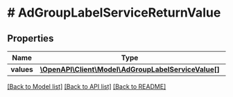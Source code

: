 # # AdGroupLabelServiceReturnValue

## Properties

Name | Type | Description | Notes
------------ | ------------- | ------------- | -------------
**values** | [**\OpenAPI\Client\Model\AdGroupLabelServiceValue[]**](AdGroupLabelServiceValue.md) |  | [optional]

[[Back to Model list]](../../README.md#models) [[Back to API list]](../../README.md#endpoints) [[Back to README]](../../README.md)
